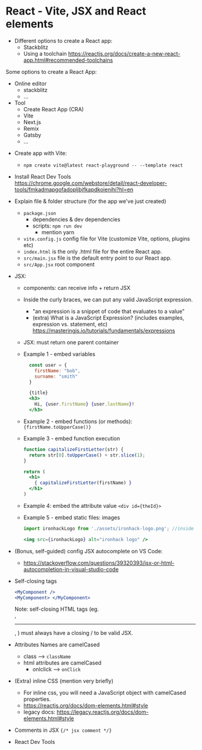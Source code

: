 

# React - Vite, JSX and React elements


<!-- Status: complete -->


- Different options to create a React app:
  - Stackblitz
  - Using a toolchain
    https://reactjs.org/docs/create-a-new-react-app.html#recommended-toolchains

Some options to create a React App:
- Online editor
  - stackblitz
  - ...
- Tool
  - Create React App (CRA)
  - Vite
  - Next.js
  - Remix 
  - Gatsby
  - ...

<!--
Legacy CRA:
  - `npx --yes create-react-app react-playground`
-->

- Create app with Vite:
  - `npm create vite@latest react-playground -- --template react`


- Install React Dev Tools 
  https://chrome.google.com/webstore/detail/react-developer-tools/fmkadmapgofadopljbjfkapdkoienihi?hl=en



- Explain file & folder structure (for the app we've just created)
  - `package.json`
    - dependencies & dev dependencies
    - scripts: `npm run dev`
      - mention yarn
  - `vite.config.js` config file for Vite (customize Vite, options, plugins etc)
  - `index.html` is the only .html file for the entire React app.
  - `src/main.jsx` file is the default entry point to our React app.
  - `src/App.jsx` root component 




- JSX:
  
  - components: can receive info + return JSX

  - Inside the curly braces, we can put any valid JavaScript expression. 
    - "an expression is a snippet of code that evaluates to a value"
    - (extra) What is a JavaScript Expression? (includes examples, expression vs. statement, etc)
      https://masteringjs.io/tutorials/fundamentals/expressions


  - JSX: must return one parent container


  - Example 1 - embed variables
    
    ```js
      const user = {
        firstName: "bob",
        surname: "smith"
      }
    ```

    ```jsx
      {title}
      <h3>
        Hi, {user.firstName} {user.lastName}!
      </h3>
    ```


  - Example 2 - embed functions (or methods):
      `{firstName.toUpperCase()}`



  - Example 3 - embed function execution
      ```jsx
      function capitalizeFirstLetter(str) {
        return str[0].toUpperCase() + str.slice(1);
      }
      ```

      ```jsx
      return (
        <h1>
          { capitalizeFirstLetter(firstName) }
        </h1>
      )
      ```


  - Example 4: embed the attribute value
    `<div id={theId}>`



  - Example 5 - embed static files: images

    <!-- 
    
    Link to logo

    https://seeklogo.com/images/I/ironhack-logo-F751CF4738-seeklogo.com.png
    
    -->

      ```jsx
      import ironhackLogo from './assets/ironhack-logo.png'; //inside src

      <img src={ironhackLogo} alt="ironhack logo" />
      ```




- (Bonus, self-guided) config JSX autocomplete on VS Code:
  - https://stackoverflow.com/questions/39320393/jsx-or-html-autocompletion-in-visual-studio-code


- Self-closing tags
  ```jsx
  <MyComponent />
  <MyComponent> </MyComponent>
  ```

  Note: self-closing HTML tags (eg. <br />, <hr />, <img />) must always have a closing / to be valid JSX.


- Attributes Names are camelCased
  
  - class —> `className`
  - html attributes are camelCased
    - onlclick —> `onClick`


- (Extra) inline CSS (mention very briefly)
  - For inline css, you will need a JavaScript object with camelCased properties.
  - https://reactjs.org/docs/dom-elements.html#style
  - legacy docs: https://legacy.reactjs.org/docs/dom-elements.html#style


- Comments in JSX
  ` {/* jsx comment */} `


- React Dev Tools

